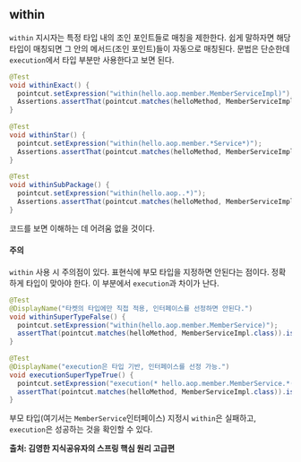 ## within
`within` 지시자는 특정 타입 내의 조인 포인트들로 매칭을 제한한다. 쉽게 말하자면 해당 타입이 매칭되면 그 안의 메서드(조인 포인트)들이 자동으로 매칭된다.
문법은 단순한데 `execution`에서 타입 부분만 사용한다고 보면 된다.

```java
@Test  
void withinExact() {  
  pointcut.setExpression("within(hello.aop.member.MemberServiceImpl)");  
  Assertions.assertThat(pointcut.matches(helloMethod, MemberServiceImpl.class)).isTrue();  
}  
  
@Test  
void withinStar() {  
  pointcut.setExpression("within(hello.aop.member.*Service*)");  
  Assertions.assertThat(pointcut.matches(helloMethod, MemberServiceImpl.class)).isTrue();  
}  
  
@Test  
void withinSubPackage() {  
  pointcut.setExpression("within(hello.aop..*)");  
  Assertions.assertThat(pointcut.matches(helloMethod, MemberServiceImpl.class)).isTrue();  
}
```
코드를 보면 이해하는 데 어려움 없을 것이다.

#### 주의
`within` 사용 시 주의점이 있다. 표현식에 부모 타입을 지정하면 안된다는 점이다.
정확하게 타입이 맞아야 한다. 이 부분에서 `execution`과 차이가 난다.

```java
@Test  
@DisplayName("타켓의 타입에만 직접 적용, 인터페이스를 선정하면 안된다.")  
void withinSuperTypeFalse() {  
  pointcut.setExpression("within(hello.aop.member.MemberService)");  
  assertThat(pointcut.matches(helloMethod, MemberServiceImpl.class)).isFalse();  
}  
  
@Test  
@DisplayName("execution은 타입 기반, 인터페이스를 선정 가능.")  
void executionSuperTypeTrue() {  
  pointcut.setExpression("execution(* hello.aop.member.MemberService.*(..))");  
  assertThat(pointcut.matches(helloMethod, MemberServiceImpl.class)).isTrue();  
}
```

부모 타입(여기서는 `MemberService`인터페이스) 지정시 `within`은 실패하고, `execution`은 성공하는 것을 확인할 수 있다.


__출처: 김영한 지식공유자의 스프링 핵심 원리 고급편__